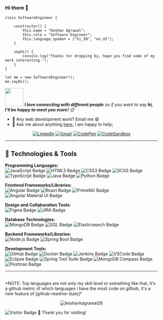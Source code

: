 ### Hi there 👋

<!--
**keshavkagrawal28/keshavkagrawal28** is a ✨ _special_ ✨ repository because its `README.md` (this file) appears on your GitHub profile.

Here are some ideas to get you started:

- 🔭 I’m currently working on ...
- 🌱 I’m currently learning ...
- 👯 I’m looking to collaborate on ...
- 🤔 I’m looking for help with ...
- 💬 Ask me about ...
- 📫 How to reach me: ...
- 😄 Pronouns: ...
- ⚡ Fun fact: ...
-->

```
class SoftwareEngineer {

    constructor() {
        this.name = "Keshav Agrawal";
        this.role = "Software Engineer";
        this.language_spoken = ["hi_IN", "en_US"];
    }

    sayHi() {
        console.log("Thanks for dropping by, hope you find some of my work interesting.");
    }
}

let me = new SoftwareEngineer();
me.sayHi();
```
<img src="https://media.giphy.com/media/LnQjpWaON8nhr21vNW/giphy.gif" width="60"> <em><b>I love connecting with different people</b> so if you want to say <b>hi, I'll be happy to meet you more!</b> 😊</em>

- 💼 Any web development work? Email me 😄
- 💬 Ask me about anything <a href="https://github.com/keshavkagrawal28/keshavkagrawal28/issues/new">here</a>, I am happy to help;

<div align="center">
  <a href="https://www.linkedin.com/in/keshavkagrawal/"><img src="https://img.shields.io/badge/LinkedIn-Profile-blue?style=flat-square&logo=linkedin" alt="LinkedIn"></a>
  <a href="mailto:keshavkagrawal28@gmail.com"><img src="https://img.shields.io/badge/Gmail-Email-red?style=flat-square&logo=gmail" alt="Gmail"></a>
  <a href="https://codepen.io/keshavkagrawal"><img src="https://img.shields.io/badge/CodePen-Profile-black?style=flat-square&logo=codepen" alt="CodePen"></a>
  <a href="https://codesandbox.io/u/keshavkagrawal28"><img src="https://img.shields.io/badge/CodeSandbox-Profile-yellow?style=flat-square&logo=codesandbox" alt="CodeSandbox"></a>
</div>

<hr/>

## 🔧 Technologies & Tools

**Programming Languages:**
<br>
![JavaScript Badge](https://img.shields.io/badge/JavaScript-181717?logo=javascript)
![HTML5 Badge](https://img.shields.io/badge/HTML5-181717?logo=html5)
![CSS3 Badge](https://img.shields.io/badge/CSS3-181717?logo=css3)
![SCSS Badge](https://img.shields.io/badge/SCSS-181717?logo=sass)
![TypeScript Badge](https://img.shields.io/badge/TypeScript-181717?logo=typescript)
![Java Badge](https://img.shields.io/badge/Java-181717?logo=java)
![Python Badge](https://img.shields.io/badge/Python-181717?logo=python)

**Frontend Frameworks/Libraries:**
<br>
![Angular Badge](https://img.shields.io/badge/Angular-181717?logo=angular)
![React Badge](https://img.shields.io/badge/React-181717?logo=react)
![PrimeNG Badge](https://img.shields.io/badge/PrimeNG-181717?logo=angular)
![Angular Material UI Badge](https://img.shields.io/badge/Angular%20Material%20UI-181717?logo=angular)

**Design and Collaboration Tools:**
<br>
![Figma Badge](https://img.shields.io/badge/Figma-181717?logo=figma)
![JIRA Badge](https://img.shields.io/badge/JIRA-181717?logo=jira)

**Database Technologies:**
<br>
![MongoDB Badge](https://img.shields.io/badge/MongoDB-181717?logo=mongodb)
![SQL Badge](https://img.shields.io/badge/SQL-181717?logo=sql)
![Elasticsearch Badge](https://img.shields.io/badge/Elasticsearch-181717?logo=elasticsearch)

**Backend Frameworks/Libraries:**
<br>
![Node.js Badge](https://img.shields.io/badge/Node.js-181717?logo=node.js)
![Spring Boot Badge](https://img.shields.io/badge/Spring%20Boot-181717?logo=spring)

**Development Tools:**
<br>
![GitHub Badge](https://img.shields.io/badge/GitHub-181717?logo=github)
![Docker Badge](https://img.shields.io/badge/Docker-181717?logo=docker)
![Jenkins Badge](https://img.shields.io/badge/Jenkins-181717?logo=jenkins)
![VSCode Badge](https://img.shields.io/badge/VSCode-181717?logo=visual-studio-code)
![Eclipse Badge](https://img.shields.io/badge/Eclipse-181717?logo=eclipse)
![Spring Tool Suite Badge](https://img.shields.io/badge/Spring%20Tool%20Suite-181717?logo=spring)
![MongoDB Compass Badge](https://img.shields.io/badge/MongoDB%20Compass-181717?logo=mongodb)
![Postman Badge](https://img.shields.io/badge/Postman-181717?logo=postman)

<hr>

<br />
  *NOTE: Top languages are not only my skill level or something like that, it's a github metric of which languages i have the most code on github, it's a new feature of [github-readme-stats]*

<p align="center">
<img src="https://github-readme-stats.vercel.app/api/top-langs/?username=keshavkagrawal28&exclude_repo=github-readme-stats,campk12,hearandspell,90Plus,sks,loginandres&layout=compact&langs_count=8&card_width=450" alt="keshavkagrawal28" />

![Visitor Badge](https://visitor-badge.laobi.icu/badge?page_id=keshavkagrawal28.keshavkagrawal28)
🙏 Thank you for visiting!
